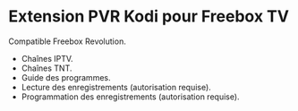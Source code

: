 # Extension PVR Kodi pour Freebox TV

Compatible Freebox Revolution.

- Chaînes IPTV.
- Chaînes TNT.
- Guide des programmes.
- Lecture des enregistrements (autorisation requise).
- Programmation des enregistrements (autorisation requise).

